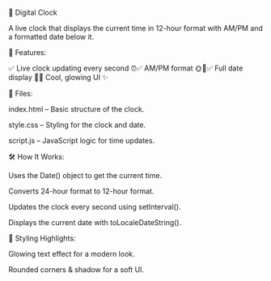 🚀 Digital Clock

A live clock that displays the current time in 12-hour format with AM/PM and a formatted date below it.

🎯 Features:

✅ Live clock updating every second ⏰✅ AM/PM format 🌞🌙✅ Full date display 📅✅ Cool, glowing UI ✨

📂 Files:

index.html – Basic structure of the clock.

style.css – Styling for the clock and date.

script.js – JavaScript logic for time updates.

🛠 How It Works:

Uses the Date() object to get the current time.

Converts 24-hour format to 12-hour format.

Updates the clock every second using setInterval().

Displays the current date with toLocaleDateString().

🎨 Styling Highlights:

Glowing text effect for a modern look.

Rounded corners & shadow for a soft UI.
